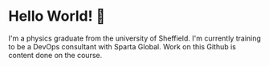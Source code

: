 # Hello World! 👋

I'm a physics graduate from the university of Sheffield. I'm currently training to be a DevOps consultant with Sparta Global. Work on this Github is content done on the course.